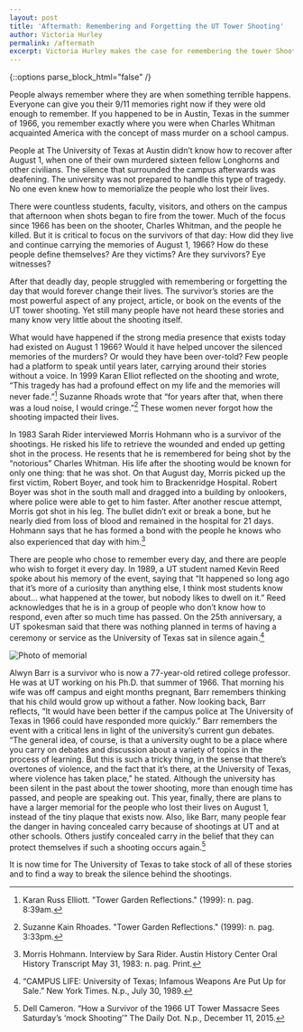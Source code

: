 ```yaml
---
layout: post
title: 'Aftermath: Remembering and Forgetting the UT Tower Shooting'
author: Victoria Hurley
permalink: /aftermath
excerpt: Victoria Hurley makes the case for remembering the tower Shooting.
---
```

<div class="white bar"><div class="container"><div class="col-sm-12 col-md-10 col-md-offset-1 col-lg-8 col-lg-offset-2 post-content">
{::options parse_block_html="false" /}

People always remember where they are when something terrible happens. Everyone can give you their 9/11 memories right now if they were old enough to remember. If you happened to be in Austin, Texas in the summer of 1966, you remember exactly where you were when Charles Whitman acquainted America with the concept of mass murder on a school campus.

People at The University of Texas at Austin didn’t know how to recover after August 1, when one of their own murdered sixteen fellow Longhorns and other civilians. The silence that surrounded the campus afterwards was deafening. The university was not prepared to handle this type of tragedy. No one even knew how to memorialize the people who lost their lives.

There were countless students, faculty, visitors, and others on the campus that afternoon when shots began to fire from the tower. Much of the focus since 1966 has been on the shooter, Charles Whitman, and the people he killed. But it is critical to focus on the survivors of that day: How did they live and continue carrying the memories of August 1, 1966? How do these people define themselves? Are they victims? Are they survivors? Eye witnesses?

After that deadly day, people struggled with remembering or forgetting the day that would forever change their lives. The survivor’s stories are the most powerful aspect of any project, article, or book on the events of the UT tower shooting. Yet still many people have not heard these stories and many know very little about the shooting itself.

What would have happened if the strong media presence that exists today had existed on August 1 1966? Would it have helped uncover the silenced memories of the murders? Or would they have been over-told? Few people had a platform to speak until years later, carrying around their stories without a voice. In 1999 Karan Elliot reflected on the shooting and wrote, “This tragedy has had a profound effect on my life and the memories will never fade.”[^1] Suzanne Rhoads wrote that “for years after that, when there was a loud noise, I would cringe.”[^2] These women never forgot how the shooting impacted their lives.

In 1983 Sarah Rider interviewed Morris Hohmann who is a survivor of the shootings. He risked his life to retrieve the wounded and ended up getting shot in the process. He resents that he is remembered for being shot by the “notorious” Charles Whitman. His life after the shooting would be known for only one thing: that he was shot. On that August day, Morris picked up the first victim, Robert Boyer, and took him to Brackenridge Hospital. Robert Boyer was shot in the south mall and dragged into a building by onlookers, where police were able to get to him faster. After another rescue attempt, Morris got shot in his leg. The bullet didn’t exit or break a bone, but he nearly died from loss of blood and remained in the hospital for 21 days. Hohmann says that he has formed a bond with the people he knows who also experienced that day with him.[^3]

There are people who chose to remember every day, and there are people who wish to forget it every day. In 1989, a UT student named Kevin Reed spoke about his memory of the event, saying that “It happened so long ago that it’s more of a curiosity than anything else, I think most students know about… what happened at the tower, but nobody likes to dwell on it.” Reed acknowledges that he is in a group of people who don’t know how to respond, even after so much time has passed. On the 25th anniversary, a UT spokesman said that there was nothing planned in terms of having a ceremony or service as the University of Texas sat in silence again.[^4]

<div class="image-block">
  <img src="{{ site.baseurl }}/images/posts/hurley/photo.jpg" alt="Photo of memorial" />
</div>

Alwyn Barr is a survivor who is now a 77-year-old retired college professor. He was at UT working on his Ph.D. that summer of 1966. That morning his wife was off campus and eight months pregnant, Barr remembers thinking that his child would grow up without a father. Now looking back, Barr reflects, “It would have been better if the campus police at The University of Texas in 1966 could have responded more quickly.” Barr remembers the event with a critical lens in light of the university’s current gun debates. “The general idea, of course, is that a university ought to be a place where you carry on debates and discussion about a variety of topics in the process of learning. But this is such a tricky thing, in the sense that there’s overtones of violence, and the fact that it’s there, at the University of Texas, where violence has taken place,” he stated. Although the university has been silent in the past about the tower shooting, more than enough time has passed, and people are speaking out. This year, finally, there are plans to have a larger memorial for the people who lost their lives on August 1, instead of the tiny plaque that exists now. Also, like Barr, many people fear the danger in having concealed carry because of shootings at UT and at other schools. Others justify concealed carry in the belief that they can protect themselves if such a shooting occurs again.[^5]

It is now time for The University of Texas to take stock of all of these stories and to find a way to break the silence behind the shootings.

</div></div></div>

[^1]: Karan Russ Elliott. "Tower Garden Reflections." (1999): n. pag. 8:39am.

[^2]: Suzanne Kain Rhoades. "Tower Garden Reflections." (1999): n. pag. 3:33pm.

[^3]: Morris Hohmann. Interview by Sara Rider. Austin History Center Oral History Transcript May 31, 1983: n. pag. Print.

[^4]: “CAMPUS LIFE: University of Texas; Infamous Weapons Are Put Up for Sale.” New York Times. N.p., July 30, 1989.

[^5]: Dell Cameron. “How a Survivor of the 1966 UT Tower Massacre Sees Saturday’s ‘mock Shooting’” The Daily Dot. N.p., December 11, 2015.
